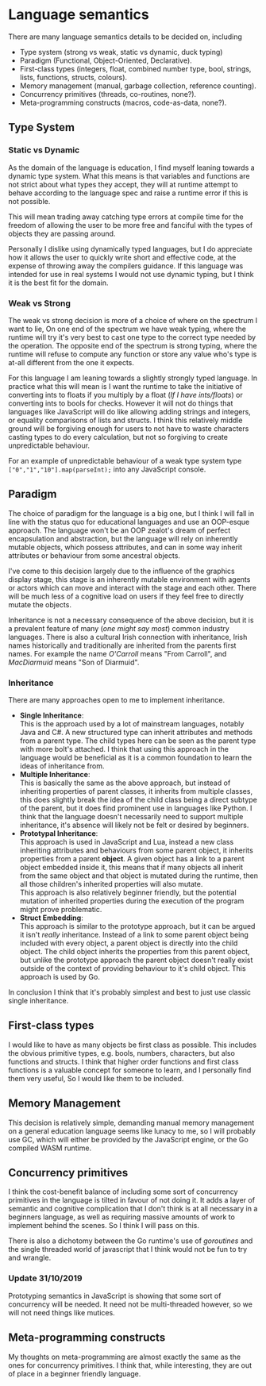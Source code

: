 # Language semantics

There are many language semantics details to be decided on, including

- Type system (strong vs weak, static vs dynamic, duck typing)
- Paradigm (Functional, Object-Oriented, Declarative).
- First-class types (integers, float, combined number type, bool, strings, lists, functions, structs, colours).
- Memory management (manual, garbage collection, reference counting).
- Concurrency primitives (threads, co-routines, none?).
- Meta-programming constructs (macros, code-as-data, none?).

## Type System

### Static vs Dynamic

As the domain of the language is education, I find myself leaning towards a dynamic type system. What this means is that variables and functions are not strict about what types they accept, they will at runtime attempt to behave according to the language spec and raise a runtime error if this is not possible.

This will mean trading away catching type errors at compile time for the freedom of allowing the user to be more free and fanciful with the types of objects they are passing around.

Personally I dislike using dynamically typed languages, but I do appreciate how it allows the user to quickly write short and effective code, at the expense of throwing away the compilers guidance. If this language was intended for use in real systems I would not use dynamic typing, but I think it is the best fit for the domain.

### Weak vs Strong

The weak vs strong decision is more of a choice of where on the spectrum I want to lie, On one end of the spectrum we have weak typing, where the runtime will try it's very best to cast one type to the correct type needed by the operation. The opposite end of the spectrum is strong typing, where the runtime will refuse to compute any function or store any value who's type is at-all different from the one it expects.

For this language I am leaning towards a slightly strongly typed language. In practice what this will mean is I want the runtime to take the initiative of converting ints to floats if you multiply by a float (*If I have ints/floats*) or converting ints to bools for checks. However it will not do things that languages like JavaScript will do like allowing adding strings and integers, or equality comparisons of lists and structs. I think this relatively middle ground will be forgiving enough for users to not have to waste characters casting types to do every calculation, but not so forgiving to create unpredictable behaviour.

For an example of unpredictable behaviour of a weak type system type `["0","1","10"].map(parseInt);` into any JavaScript console.

## Paradigm

The choice of paradigm for the language is a big one, but I think I will fall in line with the status quo for educational languages and use an OOP-esque approach. The language won't be an OOP zealot's dream of perfect encapsulation and abstraction, but the language will rely on inherently mutable objects, which possess attributes, and can in some way inherit attributes or behaviour from some ancestral objects.

I've come to this decision largely due to the influence of the graphics display stage, this stage is an inherently mutable environment with agents or actors which can move and interact with the stage and each other. There will be much less of a cognitive load on users if they feel free to directly mutate the objects.

Inheritance is not a necessary consequence of the above decision, but it is a prevalent feature of many (*one might say most*) common industry languages. There is also a cultural Irish connection with inheritance, Irish names historically and traditionally are inherited from the parents first names. For example the name *O'Carroll* means "From Carroll", and *MacDiarmuid* means "Son of Diarmuid".

### Inheritance

There are many approaches open to me to implement inheritance.

- **Single Inheritance**:  
This is the approach used by a lot of mainstream languages, notably Java and C#. A new structured type can inherit attributes and methods from a parent type. The child types here can be seen as the parent type with more bolt's attached. I think that using this approach in the language would be beneficial as it is a common foundation to learn the ideas of inheritance from.
- **Multiple Inheritance**:  
This is basically the same as the above approach, but instead of inheriting properties of parent classes, it inherits from multiple classes, this does slightly break the idea of the child class being a direct subtype of the parent, but it does find prominent use in languages like Python. I think that the language doesn't necessarily need to support multiple inheritance, it's absence will likely not be felt or desired by beginners.
- **Prototypal Inheritance**:  
This approach is used in JavaScript and Lua, instead a new class inheriting attributes and behaviours from some parent object, it inherits properties from a parent **object**. A given object has a link to a parent object embedded inside it, this means that if many objects all inherit from the same object and that object is mutated during the runtime, then all those children's inherited properties will also mutate.  
This approach is also relatively beginner friendly, but the potential mutation of inherited properties during the execution of the program might prove problematic.
- **Struct Embedding**:  
This approach is similar to the prototype approach, but it can be argued it isn't *really* inheritance. Instead of a link to some parent object being included with every object, a parent object is directly into the child object. The child object inherits the properties from this parent object, but unlike the prototype approach the parent object doesn't really exist outside of the context of providing behaviour to it's child object. This approach is used by Go.

In conclusion I think that it's probably simplest and best to just use classic single inheritance.

## First-class types

I would like to have as many objects be first class as possible. This includes the obvious primitive types, e.g. bools, numbers, characters, but also functions and structs. I think that higher order functions and first class functions is a valuable concept for someone to learn, and I personally find them very useful, So I would like them to be included.

## Memory Management

This decision is relatively simple, demanding manual memory management on a general education language seems like lunacy to me, so I will probably use GC, which will either be provided by the JavaScript engine, or the Go compiled WASM runtime.

## Concurrency primitives

I think the cost-benefit balance of including some sort of concurrency primitives in the language is tilted in favour of not doing it. It adds a layer of semantic and cognitive complication that I don't think is at all necessary in a beginners language, as well as requiring massive amounts of work to implement behind the scenes. So I think I will pass on this.

There is also a dichotomy between the Go runtime's use of *goroutines* and the single threaded world of javascript that I think would not be fun to try and wrangle.

### Update 31/10/2019

Prototyping semantics in JavaScript is showing that some sort of concurrency will be needed. It need not be multi-threaded however, so we will not need things like mutices.

## Meta-programming constructs

My thoughts on meta-programming are almost exactly the same as the ones for concurrency primitives. I think that, while interesting, they are out of place in a beginner friendly language.
